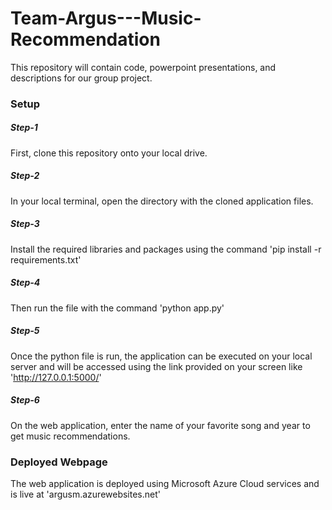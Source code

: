 # Team-Argus---Music-Recommendation
This repository will contain code, powerpoint presentations, and descriptions for our group project. 

### Setup

##### Step-1
First, clone this repository onto your local drive.
##### Step-2
In your local terminal, open the directory with the cloned application files.
##### Step-3
Install the required libraries and packages using the command 'pip install -r requirements.txt'
##### Step-4
Then run the file with the command 'python app.py'
##### Step-5
Once the python file is run, the application can be executed on your local server and will be accessed using the link provided on your screen like 'http://127.0.0.1:5000/'
##### Step-6
On the web application, enter the name of your favorite song and year to get music recommendations.

### Deployed Webpage
The web application is deployed using Microsoft Azure Cloud services and is live at 'argusm.azurewebsites.net'
